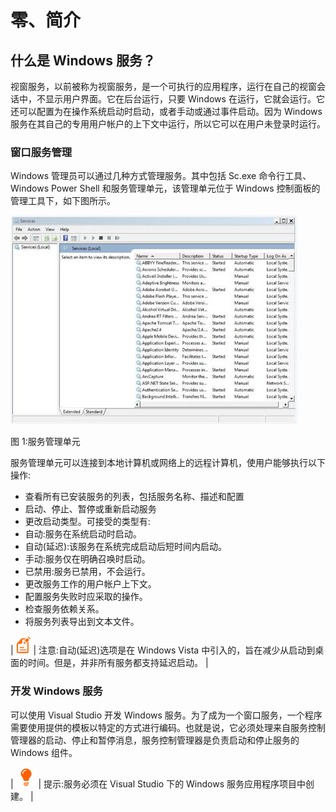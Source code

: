 # 零、简介

## 什么是 Windows 服务？

视窗服务，以前被称为视窗服务，是一个可执行的应用程序，运行在自己的视窗会话中，不显示用户界面。它在后台运行，只要 Windows 在运行，它就会运行。它还可以配置为在操作系统启动时启动，或者手动或通过事件启动。因为 Windows 服务在其自己的专用用户帐户的上下文中运行，所以它可以在用户未登录时运行。

### 窗口服务管理

Windows 管理员可以通过几种方式管理服务。其中包括 Sc.exe 命令行工具、Windows Power Shell 和服务管理单元，该管理单元位于 Windows 控制面板的管理工具下，如下图所示。

![](img/image001.jpg)

图 1:服务管理单元

服务管理单元可以连接到本地计算机或网络上的远程计算机，使用户能够执行以下操作:

*   查看所有已安装服务的列表，包括服务名称、描述和配置
*   启动、停止、暂停或重新启动服务
*   更改启动类型。可接受的类型有:
*   自动:服务在系统启动时启动。
*   自动(延迟):该服务在系统完成启动后短时间内启动。
*   手动:服务仅在明确召唤时启动。
*   已禁用:服务已禁用，不会运行。
*   更改服务工作的用户帐户上下文。
*   配置服务失败时应采取的操作。
*   检查服务依赖关系。
*   将服务列表导出到文本文件。

| ![](img/note.png) | 注意:自动(延迟)选项是在 Windows Vista 中引入的，旨在减少从启动到桌面的时间。但是，并非所有服务都支持延迟启动。 |

### 开发 Windows 服务

可以使用 Visual Studio 开发 Windows 服务。为了成为一个窗口服务，一个程序需要使用提供的模板以特定的方式进行编码。也就是说，它必须处理来自服务控制管理器的启动、停止和暂停消息，服务控制管理器是负责启动和停止服务的 Windows 组件。

| ![](img/tip.png) | 提示:服务必须在 Visual Studio 下的 Windows 服务应用程序项目中创建。 |
